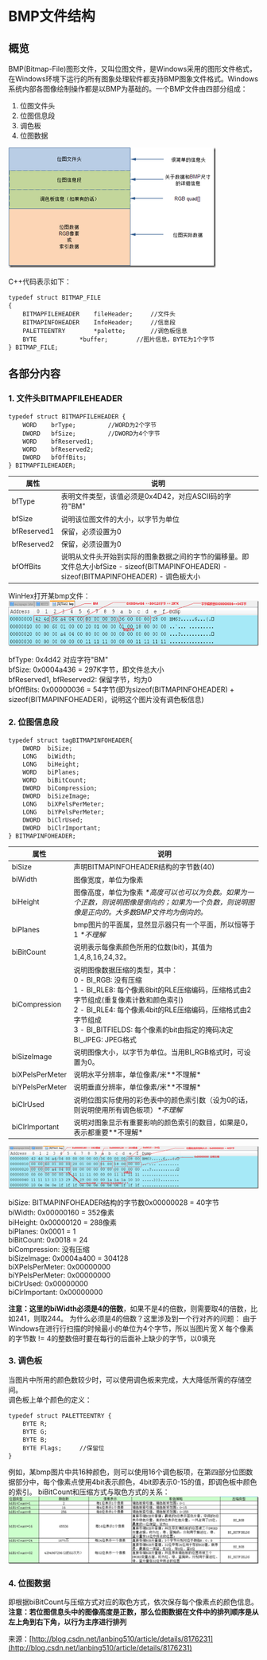 # BMP文件结构
## 概览
BMP(Bitmap-File)图形文件，又叫位图文件，是Windows采用的图形文件格式，在Windows环境下运行的所有图象处理软件都支持BMP图象文件格式。Windows系统内部各图像绘制操作都是以BMP为基础的。一个BMP文件由四部分组成：
1. 位图文件头
2. 位图信息段
3. 调色板
4. 位图数据

![](/Res/bmp文件结构.png)

C++代码表示如下：
```
typedef struct BITMAP_FILE
{
	BITMAPFILEHEADER	fileHeader;		//文件头
	BITMAPINFOHEADER	InfoHeader;		//信息段
	PALETTEENTRY 		*palette;		//调色板信息
	BYTE			*buffer;		//图片信息，BYTE为1个字节
} BITMAP_FILE;
```
## 各部分内容
### 1. 文件头BITMAPFILEHEADER

```
typedef struct BITMAPFILEHEADER {
	WORD	brType;			//WORD为2个字节
	DWORD	bfSize;			//DWORD为4个字节
	WORD	bfReserved1;
	WORD	bfReserved2;
	DWORD	bfOffBits;
} BITMAPFILEHEADER;
```
| 属性 | 说明 |
| ------- | ------ |
| bfType | 表明文件类型，该值必须是0x4D42，对应ASCII码的字符"BM"|
| bfSize | 说明该位图文件的大小，以字节为单位 |
| bfReserved1 | 保留，必须设置为0 |
| bfReserved2 | 保留，必须设置为0 |
| bfOffBits | 说明从文件头开始到实际的图象数据之间的字节的偏移量。即文件总大小bfSize - sizeof(BITMAPINFOHEADER) - sizeof(BITMAPINFOHEADER) - 调色板大小 |

WinHex打开某bmp文件：<br>
![](Res/WinHex打开bmp.png)

bfType: 0x4d42 对应字符"BM"<br>
bfSize: 0x0004a436 = 297K字节，即文件总大小<br>
bfReserved1, bfReserved2: 保留字节，均为0<br>
bfOffBits: 0x00000036 = 54字节(即为sizeof(BITMAPINFOHEADER) + sizeof(BITMAPINFOHEADER)，说明这个图片没有调色板信息)<br>
### 2. 位图信息段
```
typedef struct tagBITMAPINFOHEADER{
	DWORD  biSize;
	LONG   biWidth;
	LONG   biHeight;
	WORD   biPlanes;
	WORD   biBitCount;
	DWORD  biCompression;
	DWORD  biSizeImage;
	LONG   biXPelsPerMeter;
	LONG   biYPelsPerMeter;
	DWORD  biClrUsed;
	DWORD  biClrImportant;
} BITMAPINFOHEADER;
```
| 属性 | 说明 |
| ------- | ------ |
| biSize | 声明BITMAPINFOHEADER结构的字节数(40) |
| biWidth | 图像宽度，单位为像素 |
| biHeight | 图像高度，单位为像素 *\*高度可以也可以为负数。如果为一个正数，则说明图像是倒向的；如果为一个负数，则说明图像是正向的。大多数BMP文件均为倒向的。* |
| biPlanes | bmp图片的平面属，显然显示器只有一个平面，所以恒等于1 *\*不理解* |
| biBitCount | 说明表示每像素颜色所用的位数(bit)，其值为1,4,8,16,24,32。 |
| biCompression | 说明图像数据压缩的类型，其中：<br>0 - BI_RGB: 没有压缩<br>1 - BI_RLE8: 每个像素8bit的RLE压缩编码，压缩格式由2字节组成(重复像素计数和颜色索引)<br>2 - BI_RLE4: 每个像素4bit的RLE压缩编码，压缩格式由2字节组成<br>3 - BI_BITFIELDS: 每个像素的bit由指定的掩码决定<br>BI_JPEG: JPEG格式|
| biSizeImage | 说明图像大小，以字节为单位。当用BI_RGB格式时，可设置为0。 |
| biXPelsPerMeter | 说明水平分辨率，单位像素/米*\*不理解* |
| biYPelsPerMeter | 说明垂直分辨率，单位像素/米*\*不理解* |
| biClrUsed | 说明位图实际使用的彩色表中的颜色索引数（设为0的话，则说明使用所有调色板项）*\*不理解* |
| biClrImportant | 说明对图象显示有重要影响的颜色索引的数目，如果是0，表示都重要*\*不理解* |

![](Res/WinHex打开bmp2.png)

biSize: BITMAPINFOHEADER结构的字节数0x00000028 = 40字节<br>
biWidth: 0x00000160 = 352像素<br>
biHeight: 0x00000120 = 288像素<br>
biPlanes: 0x0001 = 1<br>
biBitCount: 0x0018 = 24<br>
biCompression: 没有压缩<br>
biSizeImage: 0x0004a400 = 304128<br>
biXPelsPerMeter: 0x00000000<br>
biYPelsPerMeter: 0x00000000<br>
biClrUsed: 0x00000000<br>
biClrImportant: 0x00000000<br>

**注意：这里的biWidth必须是4的倍数**，如果不是4的倍数，则需要取4的倍数，比如241，则取244。
为什么必须是4的倍数？这里涉及到一个行对齐的问题：
由于Windows在进行行扫描的时候最小的单位为4个字节，所以当图片宽 X 每个像素的字节数 != 4的整数倍时要在每行的后面补上缺少的字节，以0填充

### 3. 调色板
当图片中所用的颜色数较少时，可以使用调色板来完成，大大降低所需的存储空间。<br>
调色板上单个颜色的定义：
```
typedef struct PALETTEENTRY {
	BYTE R;
	BYTE G;
	BYTE B;
	BYTE Flags;		//保留位
}
```
例如，某bmp图片中共16种颜色，则可以使用16个调色板项，在第四部分位图数据部分中，每个像素点使用4bit表示颜色，4bit即表示0-15的值，即调色板中颜色的索引。
biBitCount和压缩方式与取色方式的关系：
![](/Res/颜色位数特点.png)

### 4. 位图数据
即根据biBitCount与压缩方式对应的取色方式，依次保存每个像素点的颜色信息。
**注意：若位图信息头中的图像高度是正数，那么位图数据在文件中的排列顺序是从左上角到右下角，以行为主序进行排列**

来源：[http://blog.csdn.net/lanbing510/article/details/8176231](http://blog.csdn.net/lanbing510/article/details/8176231)

